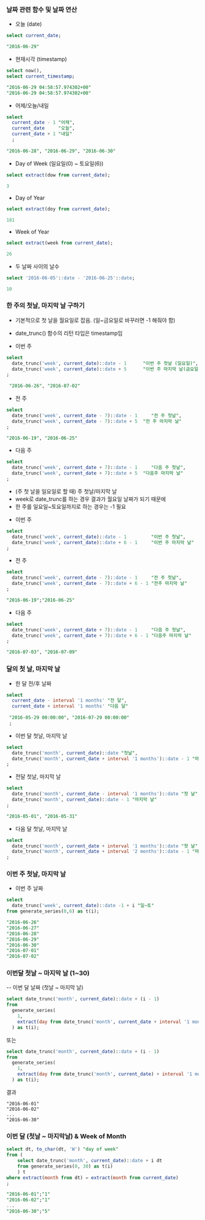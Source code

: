 
### 날짜 관련 함수 및 날짜 연산

 - 오늘 (date)
 ```sql
 select current_date;
 
 "2016-06-29"
 ```

 - 현재시각 (timestamp)
 ```sql
 select now(),  
 select current_timestamp;
 
 "2016-06-29 04:58:57.974302+00"
 "2016-06-29 04:58:57.974302+00"
 ```


 - 어제/오늘/내일
 ```sql
 select
   current_date - 1 "어제",
   current_date     "오늘",
   current_date + 1 "내일"
   ;
   
 "2016-06-28", "2016-06-29", "2016-06-30"
 ```

 - Day of Week (일요일(0) ~ 토요일(6))

 ```sql
 select extract(dow from current_date);
  
 3
 ```

 - Day of Year
 ```sql
 select extract(doy from current_date);
 
 181
 ```

 - Week of Year
 ```sql
 select extract(week from current_date);
 
 26
 ```
 
 - 두 날짜 사이의 날수
 ```sql
 select '2016-06-05'::date - '2016-06-25'::date;
 
 10
 ```

### 한 주의 첫날, 마지막 날 구하기

 - 기본적으로 첫 날을 월요일로 잡음. (일~금요일로 바꾸러면 -1 해줘야 함) 
 - date_trunc() 함수의 리턴 타입은 timestamp임

 - 이번 주
 ```sql
 select
   date_trunc('week', current_date)::date - 1      "이번 주 첫날 (일요일)",
   date_trunc('week', current_date)::date + 5      "이번 주 마지막 날(금요일)"
 ;
  
  "2016-06-26", "2016-07-02"
  ```
 
 - 전 주
 ```sql
 select
   date_trunc('week', current_date - 7)::date - 1     "전 주 첫날",
   date_trunc('week', current_date - 7)::date + 5  "전 주 마지막 날"
 ;
 
 "2016-06-19", "2016-06-25"
 ```

 - 다음 주
 ```sql
 select
   date_trunc('week', current_date + 7)::date - 1     "다음 주 첫날",
   date_trunc('week', current_date + 7)::date + 5  "다음주 마지막 날"
 ;
 ```

 * (주 첫 날을 일요일로 할 때) 주 첫날/마지막 날
 * week로 date_trunc를 하는 경우 결과가 월요일 날짜가 되기 때문에
 * 한 주를 일요일~토요일까지로 하는 경우는 -1 필요

 - 이번 주
 ```sql 
 select
   date_trunc('week', current_date)::date - 1         "이번 주 첫날",
   date_trunc('week', current_date)::date + 6 - 1     "이번 주 마지막 날"
 ;
 ```

 - 전 주
 ```sql
 select
   date_trunc('week', current_date - 7)::date - 1     "전 주 첫날",
   date_trunc('week', current_date - 7)::date + 6 - 1 "전주 마지막 날"
 ;
 
 "2016-06-19";"2016-06-25"
 ```

 - 다음 주
 ```sql
 select
   date_trunc('week', current_date + 7)::date - 1     "다음 주 첫날",
   date_trunc('week', current_date + 7)::date + 6 - 1 "다음주 마지막 날"
 ;
 
 "2016-07-03", "2016-07-09"
 ```


### 달의 첫 날, 마지막 날

 - 한 달 전/후 날짜
 ```sql
 select
   current_date - interval '1 months' "전 달",
   current_date + interval '1 months' "다음 달"
   
  "2016-05-29 00:00:00", "2016-07-29 00:00:00"
  ;
  ```
 
 - 이번 달 첫날, 마지막 날
 ```sql
 select
   date_trunc('month', current_date)::date "첫날",
   date_trunc('month', current_date + interval '1 months')::date - 1 "마지막 날"
 ;
 ```
 
 - 전달 첫날, 마지막 날
 ```sql
 select
   date_trunc('month', current_date - interval '1 months')::date "첫 날",
   date_trunc('month', current_date)::date - 1 "마지막 날"
 ;
 
 "2016-05-01", "2016-05-31"
 ```

 - 다음 달 첫날, 마지막 날
 ```sql
 select
   date_trunc('month', current_date + interval '1 months')::date "첫 날",
   date_trunc('month', current_date + interval '2 months')::date - 1 "마지막 날"
 ;
 ```

### 이번 주 첫날, 마지막 날

 - 이번 주 날짜
 ```sql
 select
   date_trunc('week', current_date)::date -1 + i "일~토"
 from generate_series(0,6) as t(i);
 
 "2016-06-26"
 "2016-06-27"
 "2016-06-28"
 "2016-06-29"
 "2016-06-30"
 "2016-07-01"
 "2016-07-02"
 ```


### 이번달 첫날 ~ 마지막 날 (1~30)

 -- 이번 달 날짜 (첫날 ~ 마지막 날)
 ```sql
 select date_trunc('month', current_date)::date + (i - 1)
 from
   generate_series(
     1,
     extract(day from date_trunc('month', current_date + interval '1 months')::date - 1)::integer
   ) as t(i);
 ```
 또는
 ```sql
 select date_trunc('month', current_date)::date + (i - 1)
 from
   generate_series(
     1,
     extract(day from date_trunc('month', current_date) + interval '1 months' - interval '1 days')::integer
   ) as t(i);
 ```
 결과
 ```
 "2016-06-01"
 "2016-06-02"
 ...
 "2016-06-30"
 ```

### 이번 달 (첫날 ~ 마지막날) & Week of Month

 ```sql
 select dt, to_char(dt, 'W') "day of week"
 from (
     select date_trunc('month', current_date)::date + i dt
     from generate_series(0, 30) as t(i)
     ) t
 where extract(month from dt) = extract(month from current_date)
 ;
 
 "2016-06-01";"1"
 "2016-06-02";"1"
 ...
 "2016-06-30";"5"
 ```


